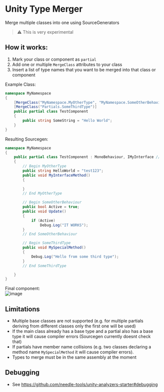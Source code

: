 # Unity Type Merger

Merge multiple classes into one using SourceGenerators

> ⚠ This is very experimental

## How it works:

1) Mark your class or component as `partial`
2) Add one or multiple `MergeClass` attributes to your class
3) Insert a list of type names that you want to be merged into that class or component 


Example Class:
```csharp
namespace MyNamespace
{
	[MergeClass("MyNamespace.MyOtherType", "MyNamespace.SomeOtherBehaviour")]
	[MergeClass("Partials.SomeThirdType")]
	public partial class TestComponent
	{
		public string SomeString = "Hello World";
	}
}

```

Resulting Sourcegen:
```csharp
namespace MyNamespace
{
	public partial class TestComponent : MonoBehaviour, IMyInterface // ScriptableObject
	{
		// Begin MyOtherType
		public string HelloWorld = "test123";
		public void MyInterfaceMethod()
		{
			
		}
		// End MyOtherType

		// Begin SomeOtherBehaviour
		public bool Active = true;
		public void Update()
		{
			if (Active)
				Debug.Log("IT WORKS");
		}
		// End SomeOtherBehaviour

		// Begin SomeThirdType
		public void MySpecialMethod()
		{
			Debug.Log("Hello from some third type");
		}
		// End SomeThirdType

	}
}
```

Final component:  
![image](https://user-images.githubusercontent.com/5083203/226190153-589ec52c-6ba7-4693-9c1f-5204c03b87a7.png)


## Limitations
- Multiple base classes are not supported (e.g. for multiple partials deriving from different classes only the first one will be used)
- If the main class already has a base type and a partial also has a base type it will cause compiler errors (Sourcegen currently doesnt check that)
- If partials have member name collisions (e.g. two classes declaring a method name `MySpecialMethod` it will cause compiler errors). 
- Types to merge must be in the same assembly at the moment


## Debugging
- See https://github.com/needle-tools/unity-analyzers-starter#debugging
